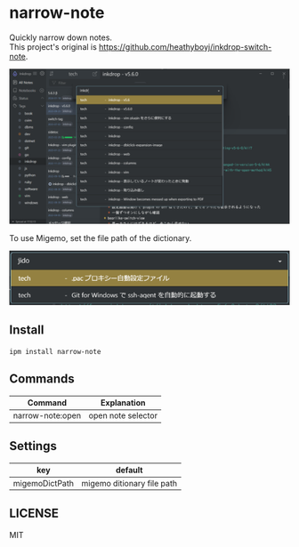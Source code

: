 # narrow-note

Quickly narrow down notes.  
This project's original is https://github.com/heathyboyj/inkdrop-switch-note.

![Screenshot](https://raw.githubusercontent.com/basyura/inkdrop-narrow-note/master/images/image.png)

To use Migemo, set the file path of the dictionary.

![Screenshot](https://raw.githubusercontent.com/basyura/inkdrop-narrow-note/master/images/migemo.png)

## Install

```
ipm install narrow-note
```

## Commands

| Command          | Explanation        |
| ---------------- | -------------------|
| narrow-note:open | open note selector |

## Settings

| key            | default                     |
| ---------------| ----------------------------|
| migemoDictPath | migemo ditionary file path  |

## LICENSE

MIT
